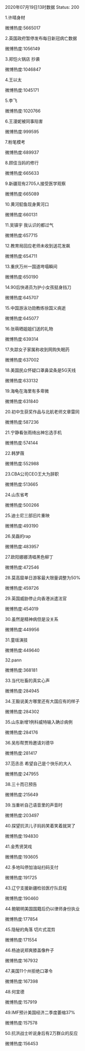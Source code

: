 2020年07月19日13时数据
Status: 200

1.许晴身材

微博热度:5665017

2.英国政府暂停发布每日新冠病亡数据

微博热度:1056149

3.郑恺火锅店 抄袭

微博热度:1046847

4.王以太

微博热度:1045171

5.李飞

微博热度:1020766

6.王漫妮被同事陷害

微博热度:999595

7.粉笔模考

微博热度:689937

8.顾佳当妈的修行

微博热度:665633

9.新疆现有2705人接受医学观察

微博热度:665089

10.黄河鱽鱼现身黄河口

微博热度:660131

11.吴镇宇 我认识的都过气

微博热度:657715

12.教育局回应老师未收到送花发飙

微博热度:654711

13.重庆万州一国道垮塌瞬间

微博热度:650190

14.90后快递员为护小女孩挺身挡刀

微博热度:645707

15.中国游泳功勋教练徐国义病逝

微博热度:645077

16.张萌晒姐姐们送的礼物

微博热度:639314

17.失踪女子家属称收到网购失眠药

微博热度:637002

18.美国民众怀疑口罩鼻梁条是5G天线

微博热度:633132

19.海龟在海里有多卑微

微博热度:631840

20.初中生获奖作品与北航老师文章雷同

微博热度:587236

21.宁静看张雨绮出神忘选手机

微博热度:574144

22.韩梦薇

微博热度:552988

23.CBA公司CEO王大为辞职

微博热度:513665

24.山东省考

微博热度:500266

25.迪士尼三部旧片重映

微博热度:493190

26.吴磊的rap

微博热度:483957

27.欧阳娜娜清唱黑色柳丁

微博热度:472546

28.莫高窟单日游客最大限量调整为50%

微博热度:459726

29.英国威胁停止向香港派遣法官

微博热度:454019

30.虽然是精神病但是没关系

微博热度:449956

31.童瑶演技

微博热度:449640

32.pann

微博热度:368181

33.当代社畜的真实心声

微博热度:284945

34.王毅说美方哪里还有大国应有的样子

微博热度:284302

35.山东新增1例科威特输入确诊病例

微博热度:284176

36.吴彤帮贾玲邀请刘德华

微博热度:281417

37.范丞丞 希望自己是个快乐的大人

微博热度:247955

38.三十而已预告

微博热度:215649

39.当重听自己语音里的声音时

微博热度:203497

40.探望抗洪儿子妈妈笑着笑着就哭了

微博热度:194830

41.金秀贤哭戏

微博热度:193605

42.多地叫停加油站扫码支付

微博热度:191725

43.辽宁支援新疆检验医疗队启程

微博热度:190460

44.鲍毓明美国国籍后仍以律师身份执业

微博热度:177854

45.隐秘的角落 切片式混剪

微博热度:171554

46.杨迪说郑爽膝盖像杵子

微博热度:167932

47.美国11个州拒绝口罩令

微博热度:167398

48.何宜德

微博热度:157919

49.IMF预计美国经济二季度萎缩37%

微博热度:157578

50.抗洪战士听说身后有2万群众的反应

微博热度:156453

